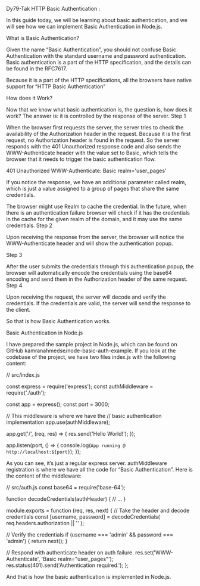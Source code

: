 Dy79-Tak  HTTP Basic Authentication :

In this guide today, we will be learning about basic authentication, and we will see how we can implement Basic Authentication in Node.js.

What is Basic Authentication?

Given the name “Basic Authentication”, you should not confuse Basic Authentication with the standard username and password authentication. Basic authentication is a part of the HTTP specification, and the details can be found in the RFC7617.

Because it is a part of the HTTP specifications, all the browsers have native support for “HTTP Basic Authentication”

How does it Work?

Now that we know what basic authentication is, the question is, how does it work? The answer is: it is controlled by the response of the server.
Step 1

When the browser first requests the server, the server tries to check the availability of the Authorization header in the request. Because it is the first request, no Authorization header is found in the request. So the server responds with the 401 Unauthorized response code and also sends the WWW-Authenticate header with the value set to Basic, which tells the browser that it needs to trigger the basic authentication flow.

401 Unauthorized
WWW-Authenticate: Basic realm='user_pages'

If you notice the response, we have an additional parameter called realm, which is just a value assigned to a group of pages that share the same credentials.

The browser might use Realm to cache the credential. In the future, when there is an authentication failure browser will check if it has the credentials in the cache for the given realm of the domain, and it may use the same credentials.
Step 2

Upon receiving the response from the server, the browser will notice the WWW-Authenticate header and will show the authentication popup.

Step 3

After the user submits the credentials through this authentication popup, the browser will automatically encode the credentials using the base64 encoding and send them in the Authorization header of the same request.
Step 4

Upon receiving the request, the server will decode and verify the credentials. If the credentials are valid, the server will send the response to the client.

So that is how Basic Authentication works.

Basic Authentication in Node.js

I have prepared the sample project in Node.js, which can be found on GitHub kamranahmedse/node-basic-auth-example. If you look at the codebase of the project, we have two files index.js with the following content:

// src/index.js

const express = require('express');
const authMiddleware = require('./auth');

const app = express();
const port = 3000;

// This middleware is where we have the
// basic authentication implementation
app.use(authMiddleware);

app.get('/', (req, res) => {
  res.send('Hello World!');
});

app.listen(port, () => {
  console.log(`App running @ http://localhost:${port}`);
});



As you can see, it’s just a regular express server. authMiddleware registration is where we have all the code for “Basic Authentication”. Here is the content of the middleware:

// src/auth.js
const base64 = require('base-64');

function decodeCredentials(authHeader) {
  // ...
}

module.exports = function (req, res, next) {
  // Take the header and decode credentials
  const [username, password] = decodeCredentials(
    req.headers.authorization || ''
  );

  // Verify the credentials
  if (username === 'admin' && password === 'admin') {
    return next();
  }

  // Respond with authenticate header on auth failure.
  res.set('WWW-Authenticate', 'Basic realm="user_pages"');
  res.status(401).send('Authentication required.');
};

And that is how the basic authentication is implemented in Node.js.